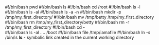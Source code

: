 #!/bin/bash
pwd
#!/bin/bash
ls
#!/bin/bash
cd /root
#!/bin/bash
ls -l
#!/bin/bash
ls -al
#!/bin/bash
ls -a -n 
#!/bin/bash
mkdir -p /tmp/my_first_directory/
#!/bin/bash
mv /tmp/betty /tmp/my_first_directory  
#!/bin/bash
rm /tmp/my_first_directory/betty
#!/bin/bash
rm -r /tmp/my_first_directory 
#!/bin/bash
cd -  
#!/bin/bash
ls -al  . .. /boot 
#!/bin/bash
file /tmp/iamafile 
#!/bin/bash
ln -s /bin/ls __ls__  - symbolic link created in the current working directory